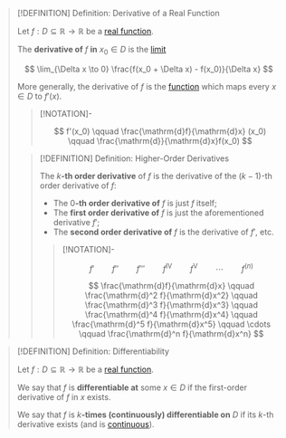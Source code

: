 >[!DEFINITION] Definition: Derivative of a Real Function
>
>Let $f: D \subseteq \mathbb{R} \to \mathbb{R}$ be a [real function](../Real%20Functions/Real%20Function.md).
>
>The **derivative of** $f$ **in** $x_0 \in D$ is the [limit](../Real%20Functions/Limits%20of%20Functions/Real%20Limits%20of%20a%20Function.md)
>
>$$
>\lim_{\Delta x \to 0} \frac{f(x_0 + \Delta x) - f(x_0)}{\Delta x}
>$$
>
>More generally, the derivative of $f$ is the [function](../Real%20Functions/Real%20Function.md) which maps every $x \in D$ to $f'(x)$.
>
>>[!NOTATION]-
>>
>>$$
>>f'(x_0) \qquad \frac{\mathrm{d}f}{\mathrm{d}x} (x_0) \qquad \frac{\mathrm{d}}{\mathrm{d}x}f(x_0)
>>$$
>
>>[!DEFINITION] Definition: Higher-Order Derivatives
>>
>>The $k$**-th order derivative** of $f$ is the derivative of the $(k-1)$-th order derivative of $f$:
>> - The $0$**-th order derivative of** $f$ is just $f$ itself;
>> - The **first order derivative of** $f$ is just the aforementioned derivative $f'$;
>> - The **second order derivative of** $f$ is the derivative of $f'$, etc.
>>
>>>[!NOTATION]-
>>>
>>>$$
>>>f' \qquad f'' \qquad f''' \qquad f^{\mathrm{IV}} \qquad f^{\mathrm{V}} \qquad \cdots \qquad f^{(n)}
>>>$$
>>>
>>>$$
>>>\frac{\mathrm{d}f}{\mathrm{d}x} \qquad \frac{\mathrm{d}^2 f}{\mathrm{d}x^2} \qquad \frac{\mathrm{d}^3 f}{\mathrm{d}x^3} \qquad \frac{\mathrm{d}^4 f}{\mathrm{d}x^4} \qquad  \frac{\mathrm{d}^5 f}{\mathrm{d}x^5} \qquad \cdots \qquad \frac{\mathrm{d}^n f}{\mathrm{d}x^n}
>>>$$
>>>
>>
>

>[!DEFINITION] Definition: Differentiability
>
>Let $f: D \subseteq \mathbb{R} \to \mathbb{R}$ be a [real function](../Real%20Functions/Real%20Function.md).
>
>We say that $f$ is **differentiable at** some $x \in D$ if the first-order derivative of $f$ in $x$ exists.
>
>We say that $f$ is $k$**-times (continuously) differentiable on** $D$ if its $k$-th derivative exists (and is [continuous](../Real%20Functions/Continuity/Continuity%20of%20Real%20Functions.md)).

